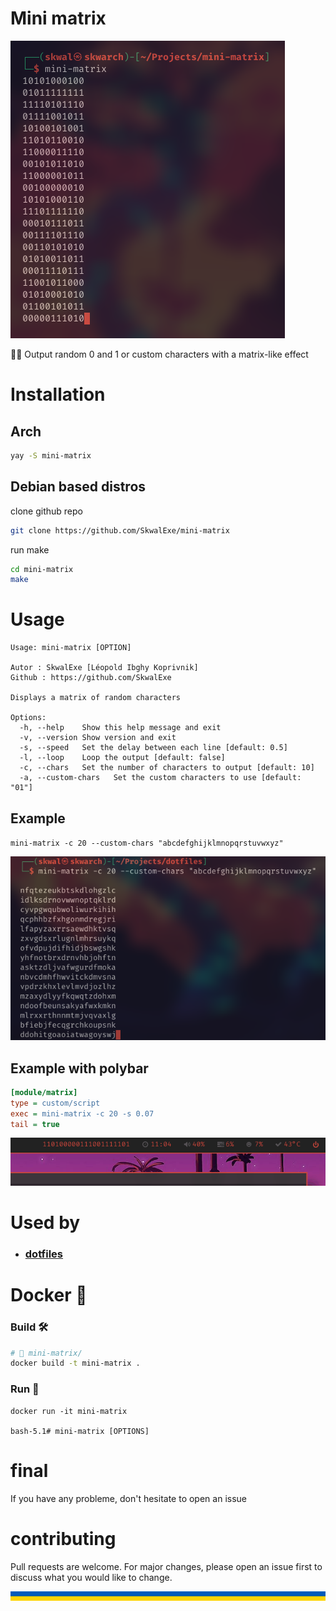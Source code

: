 # Mini matrix

![](images/screenshot.png)

👨‍💻 Output random 0 and 1 or custom characters with a matrix-like effect

# Installation

## Arch

```bash
yay -S mini-matrix
```

## Debian based distros 

clone github repo

```bash
git clone https://github.com/SkwalExe/mini-matrix
```

run make

```bash
cd mini-matrix
make
```

# Usage 

```
Usage: mini-matrix [OPTION]

Autor : SkwalExe [Léopold Ibghy Koprivnik]
Github : https://github.com/SkwalExe

Displays a matrix of random characters

Options:
  -h, --help    Show this help message and exit
  -v, --version Show version and exit
  -s, --speed   Set the delay between each line [default: 0.5]
  -l, --loop    Loop the output [default: false]
  -c, --chars   Set the number of characters to output [default: 10]
  -a, --custom-chars   Set the custom characters to use [default: "01"]
```

## Example

`mini-matrix -c 20 --custom-chars "abcdefghijklmnopqrstuvwxyz"`

![](images/screenshot2.png)

## Example with polybar  

```ini
[module/matrix]
type = custom/script
exec = mini-matrix -c 20 -s 0.07
tail = true
```

![](images/screenshot.gif)

# Used by 

- ### [dotfiles](https://github.com/SkwalExe/dotfiles)

# Docker 🐳

### Build 🛠️

```bash
# 📂 mini-matrix/
docker build -t mini-matrix .
```

### Run 🏃

```
docker run -it mini-matrix

bash-5.1# mini-matrix [OPTIONS]
```

# final

If you have any probleme, don't hesitate to open an issue

# contributing

Pull requests are welcome. For major changes, please open an issue first to discuss what you would like to change.

<a href="https://github.com/SkwalExe#ukraine"><img src="https://raw.githubusercontent.com/SkwalExe/SkwalExe/main/ukraine.jpg" width="100%" height="15px" /></a>